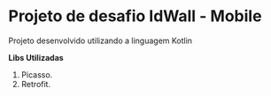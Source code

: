 # Projeto de desafio IdWall - Mobile

Projeto desenvolvido utilizando a linguagem Kotlin

**Libs Utilizadas**

1. Picasso.
2. Retrofit.
